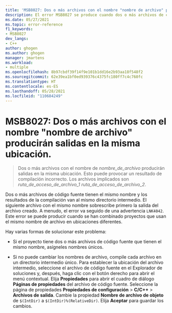 ```yaml
---
title: 'MSB8027: Dos o más archivos con el nombre "nombre de archivo" producirán salidas en la misma ubicación.'
description: El error MSB8027 se produce cuando dos o más archivos de código fuente del proyecto tienen el mismo nombre.
ms.date: 05/27/2021
ms.topic: error-reference
f1_keywords:
- MSB8027
dev_langs:
- C++
author: ghogen
ms.author: ghogen
manager: jmartens
ms.workload:
- multiple
ms.openlocfilehash: 8b97cbdf39f14f9e101b1dd16e2b93aa18f548f2
ms.sourcegitcommit: 62e39ea1bf0ed939376c4375fc180ff7c4c760fc
ms.translationtype: HT
ms.contentlocale: es-ES
ms.lasthandoff: 05/28/2021
ms.locfileid: "110684249"
---
```

# <a name="msb8027-two-or-more-files-with-the-name-of-filename-will-produce-outputs-to-the-same-location"></a>MSB8027: Dos o más archivos con el nombre "nombre de archivo" producirán salidas en la misma ubicación.

> Dos o más archivos con el nombre de *nombre_de_archivo* producirán salidas en la misma ubicación. Esto puede provocar un resultado de compilación incorrecto. Los archivos implicados son *ruta_de_acceso_de_archivo_1* *ruta_de_acceso_de_archivo_2*.

Dos o más archivos de código fuente tienen el mismo nombre y los resultados de la compilación van al mismo directorio intermedio. El siguiente archivo con el mismo nombre sobrescribe primero la salida del archivo creado. A menudo, el error va seguido de una advertencia `LNK4042`. Este error se puede producir cuando se han combinado proyectos que usan el mismo nombre de archivo en ubicaciones diferentes.

Hay varias formas de solucionar este problema:

- Si el proyecto tiene dos o más archivos de código fuente que tienen el mismo nombre, asígneles nombres únicos.

- Si no puede cambiar los nombres de archivo, compile cada archivo en un directorio intermedio único. Para establecer la ubicación del archivo intermedio, seleccione el archivo de código fuente en el Explorador de soluciones y, después, haga clic con el botón derecho para abrir el menú contextual. Elija **Propiedades** para abrir el cuadro de diálogo **Páginas de propiedades** del archivo de código fuente. Seleccione la página de propiedades **Propiedades de configuración** > **C/C++**  > **Archivos de salida**. Cambie la propiedad **Nombre de archivo de objeto** de `$(IntDir)` a `$(IntDir)%(RelativeDir)`. Elija **Aceptar** para guardar los cambios. 
